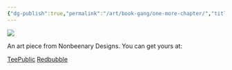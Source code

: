 ```yaml
---
{"dg-publish":true,"permalink":"/art/book-gang/one-more-chapter/","title":"One More Chapter","tags":["Art","Skulls and Skellies"]}
---
```



![](https://baserow-media.ams3.digitaloceanspaces.com/user_files/041kC8YWGRxL2QegF2F9l9oNRUIEIbEv_ca7c9ea143b740a47758d23ae31f6196147d3721ed18c92eca4d69a8351b105b.jpg)

An art piece from Nonbeenary Designs. You can get yours at:

[TeePublic](https://www.teepublic.com/t-shirt/46472107-just-one-more-chapter)
[Redbubble](https://www.redbubble.com/shop/ap/146877718?ref=studio-promote)
